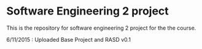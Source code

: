 # Software Engineering 2 project 
This is the repository for software engineering 2 project for the the course.

6/11/2015 : Uploaded Base Project and RASD v0.1
